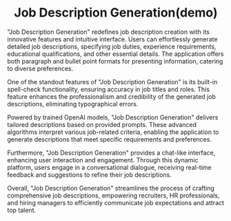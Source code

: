 <h1 align="center">
Job Description Generation(demo)
</h1>
<p>"Job Description Generation" redefines job description creation with its innovative features and intuitive interface. Users can effortlessly generate detailed job descriptions, specifying job duties, experience requirements, educational qualifications, and other essential details. The application offers both paragraph and bullet point formats for presenting information, catering to diverse preferences.

One of the standout features of "Job Description Generation" is its built-in spell-check functionality, ensuring accuracy in job titles and roles. This feature enhances the professionalism and credibility of the generated job descriptions, eliminating typographical errors.

Powered by trained OpenAI models, "Job Description Generation" delivers tailored descriptions based on provided prompts. These advanced algorithms interpret various job-related criteria, enabling the application to generate descriptions that meet specific requirements and preferences.

Furthermore, "Job Description Generation" provides a chat-like interface, enhancing user interaction and engagement. Through this dynamic platform, users engage in a conversational dialogue, receiving real-time feedback and suggestions to refine their job descriptions.

Overall, "Job Description Generation" streamlines the process of crafting comprehensive job descriptions, empowering recruiters, HR professionals, and hiring managers to efficiently communicate job expectations and attract top talent.</p>
